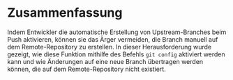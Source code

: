 # Zusammenfassung

Indem Entwickler die automatische Erstellung von Upstream-Branches beim Push aktivieren, können sie das Ärger vermeiden, die Branch manuell auf dem Remote-Repository zu erstellen. In dieser Herausforderung wurde gezeigt, wie diese Funktion mithilfe des Befehls `git config` aktiviert werden kann und wie Änderungen auf eine neue Branch übertragen werden können, die auf dem Remote-Repository nicht existiert.

